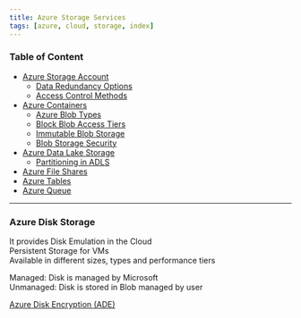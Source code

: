 ```yaml
---
title: Azure Storage Services
tags: [azure, cloud, storage, index]
---
```



### Table of Content

* [Azure Storage Account](Azure%20Storage%20Account.md)
	* [Data Redundancy Options](Data%20Redundancy%20Options.md)
	* [Access Control Methods](Access%20Control%20Methods.md)
* [Azure Containers](Azure%20Containers.md)
	* [Azure Blob Types](Azure%20Blob%20Types.md)
	* [Block Blob Access Tiers](Block%20Blob%20Access%20Tiers.md)
	* [Immutable Blob Storage](Immutable%20Blob%20Storage.md)
	* [Blob Storage Security](Blob%20Storage%20Security.md)
* [Azure Data Lake Storage](Azure%20Data%20Lake%20Storage.md)
	* [Partitioning in ADLS](Partitioning%20in%20ADLS.md)
* [Azure File Shares](Azure%20File%20Shares.md)
* [Azure Tables](../Azure%20Datastore%20Services/Azure%20Tables/Azure%20Tables.md)
* [Azure Queue](Azure%20Queue.md)

---

### Azure Disk Storage

It provides Disk Emulation in the Cloud  
Persistent Storage for VMs  
Available in different sizes, types and performance tiers

Managed: Disk is managed by Microsoft  
Unmanaged: Disk is stored in Blob managed by user

[Azure Disk Encryption (ADE)](../Azure%20Security%20Services/Azure%20Disk%20Encryption%20(ADE).md)
